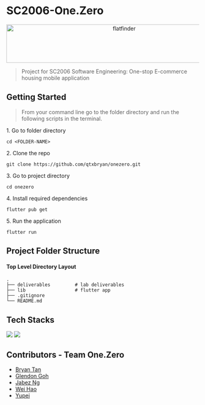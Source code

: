 #  SC2006-One.Zero

<p align="center">
  <img src="https://user-images.githubusercontent.com/97502375/231726159-d77b8d3d-72e6-4692-8030-bbb8f789b45a.png" alt="flatfinder" style="width: 600px; height: 100px;">
</p>

> Project for SC2006 Software Engineering: One-stop E-commerce housing mobile application

## Getting Started

> From your command line go to the folder directory and run the following scripts in the terminal.

1\. Go to folder directory

```terminal
cd <FOLDER-NAME>
```

2\. Clone the repo

```terminal
git clone https://github.com/qtxbryan/onezero.git
```

3\. Go to project directory

```terminal
cd onezero
```

4\. Install required dependencies

```terminal
flutter pub get
```

5\. Run the application

```terminal
flutter run 
```

## Project Folder Structure

#### Top Level Directory Layout

```terminal
.
├── deliverables         # lab deliverables
├── lib                  # flutter app
├── .gitignore
└── README.md
```



## Tech Stacks
<p>
  <img src="https://img.shields.io/badge/Flutter-02569B?style=for-the-badge&logo=flutter&logoColor=white" >
  <img src="https://img.shields.io/badge/Firebase-F29D0C?style=for-the-badge&logo=firebase&logoColor=white" >
</p>

## Contributors - Team One.Zero

- [Bryan Tan](https://github.com/qtxbryan)
- [Glendon Goh](https://github.com/Glendon123)
- [Jabez Ng](https://github.com/jabezng2)
- [Wei Hao](https://github.com/weihaooooo)
- [Yupei](https://github.com/FAN0020)

